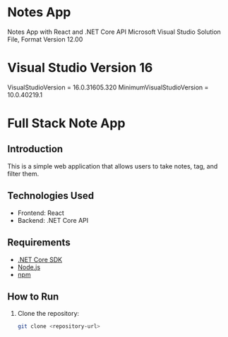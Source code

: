 # Notes App

Notes App with React and .NET Core API
Microsoft Visual Studio Solution File, Format Version 12.00
# Visual Studio Version 16
VisualStudioVersion = 16.0.31605.320
MinimumVisualStudioVersion = 10.0.40219.1

# Full Stack Note App

## Introduction

This is a simple web application that allows users to take notes, tag, and filter them.

## Technologies Used

- Frontend: React
- Backend: .NET Core API

## Requirements

- [.NET Core SDK](https://dotnet.microsoft.com/download)
- [Node.js](https://nodejs.org/)
- [npm](https://www.npmjs.com/)

## How to Run

1. Clone the repository:

   ```bash
   git clone <repository-url>
